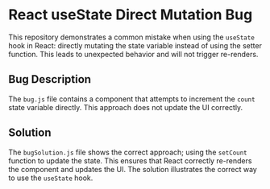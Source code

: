 # React useState Direct Mutation Bug

This repository demonstrates a common mistake when using the `useState` hook in React: directly mutating the state variable instead of using the setter function.  This leads to unexpected behavior and will not trigger re-renders.

## Bug Description
The `bug.js` file contains a component that attempts to increment the `count` state variable directly.  This approach does not update the UI correctly.

## Solution
The `bugSolution.js` file shows the correct approach; using the `setCount` function to update the state.  This ensures that React correctly re-renders the component and updates the UI.  The solution illustrates the correct way to use the `useState` hook.